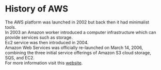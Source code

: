 # History of AWS
The AWS platform was launched in 2002 but back then it had minimalist tools. <br/>
In 2003 an Amazon worker introduced a computer infrastructure which can provide services such as storage.<br/>
Ec2 service was then introduced in 2004.<br/>
Amazon Web Services was officially re-launched on March 14, 2006, combining the three initial service offerings of Amazon S3 cloud storage, SQS, and EC2.<br/>
For more information visit this [website](https://en.wikipedia.org/wiki/Amazon_Web_Services).
